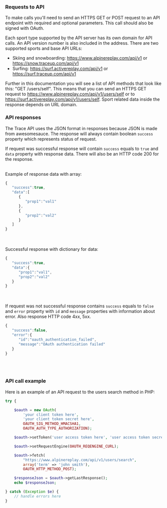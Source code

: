 ### Requests to API

To make calls you'll need to send an HTTPS GET or POST request to an API endpoint with required and optional parameters.
This call should also be signed with OAuth.

Each sport type supported by the API server has its own domain for API calls. An API version number is also included in
the address. There are two supported sports and base API URLs:

* Skiing and snowboarding: https://www.alpinereplay.com/api/v1 or https://snow.traceup.com/api/v1
* Surfing: https://surf.activereplay.com/api/v1 or https://surf.traceup.com/api/v1

Further in this documentation you will see a list of API methods that look like this: "GET /users/self". This means
that you can send an HTTPS GET request to https://www.alpinereplay.com/api/v1/users/self or to
https://surf.activereplay.com/api/v1/users/self. Sport related data inside the response depends on URL domain.

### API responses

The Trace API uses the JSON format in responses because JSON is made from awesomesauce.
The response will always contain boolean `success` property which represents status of request.

If request was successful response will contain `success` equals to `true` and `data` property with response data.
There will also be an HTTP code 200 for the response.<br /><br />

Example of response data with array:
```javascript
{
   "success":true,
   "data":[
      {
         "prop1":"val1"
      },
      {
         "prop2":"val2"
      }
   ]
}
```

<br /><br />
Successful response with dictionary for data:
```javascript
{
   "success":true,
   "data":{
      "prop1":"val1",
      "prop2":"val2"
   }
}
```

<br /><br />
If request was not successful response contains `success` equals to `false` and `error` property with `id` and `message`
properties with information about error. Also response HTTP code 4xx, 5xx.
```javascript
{
   "success":false,
   "error":{
      "id":"oauth_authentication_failed",
      "message":"OAuth authentication failed"
   }
}
```
<br /><br />

### API call example

Here is an example of an API request to the users search method in PHP:
```php
try {

    $oauth = new OAuth(
        'your client token here',
        'your client token secret here',
        OAUTH_SIG_METHOD_HMACSHA1,
        OAUTH_AUTH_TYPE_AUTHORIZATION);

    $oauth->setToken('user access token here', 'user access token secret here');

    $oauth->setRequestEngine(OAUTH_REQENGINE_CURL);

    $oauth->fetch(
        "https://www.alpinereplay.com/api/v1/users/search",
        array('term' => 'john smith'),
        OAUTH_HTTP_METHOD_POST);

    $responseJson = $oauth->getLastResponse();
    echo $responseJson;

} catch (Exception $e) {
    // handle errors here
}
```
